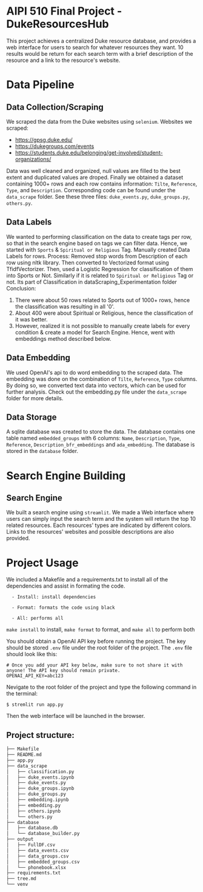 # AIPI 510 Final Project - DukeResourcesHub

This project achieves a centralized Duke resource database, and provides a web interface for users to search for whatever resources they want. 10 results would be return for each search term with a brief description of the resource and a link to the resource's website. 

# Data Pipeline
## Data Collection/Scraping
 We scraped the data from the Duke websites using `selenium`. 
Websites we scraped:
- https://gpsg.duke.edu/
- https://dukegroups.com/events
- https://students.duke.edu/belonging/get-involved/student-organizations/

Data was well cleaned and organized, null values are filled to the best extent and duplicated values are droped. Finally we obtained a dataset containing 1000+ rows and each row contains information: `Tilte`, `Reference`, `Type`, and `Description`. Corresponding code can be found under the `data_scrape` folder. See these three files: `duke_events.py`, `duke_groups.py`, `others.py`.

## Data Labels
We wanted to performing classification on the data to create tags per row, so that in the search engine based on tags we can filter data. Hence, we started with `Sports` & `Spiritual or Religious` Tag. Manually created Data Labels for rows. 
Process: Removed stop words from Description of each row using nltk library. Then converted to Vectorized format using TfidfVectorizer. Then, used a Logistic Regression for classification of them into Sports or Not. Similarly if it is related to `Spiritual or Religious` Tag or not. Its part of Classification in dataScraping_Experimentation folder
Conclusion: 
1. There were about 50 rows related to Sports out of 1000+ rows, hence the classification was resulting in all '0'.
2. About 400 were about Spiritual or Religious, hence the classification of it was better.
3. However, realized it is not possible to manually create labels for every condition & create a model for Search Engine. Hence, went with embeddings method described below. 

## Data Embedding
We used OpenAI's api to do word embedding to the scraped data. The embedding was done on the combination of `Tilte`, `Reference`, `Type` columns. By doing so, we converted text data into vectors, which can be used for further analysis. Check out the embedding.py file under the `data_scrape` folder for more details.

## Data Storage
A sqlite database was created to store the data. The database contains one table named `embedded_groups` with 6 columns: `Name`, `Description`, `Type`, `Reference`, `Description_bfr_embeddings` and `ada_embedding`. The database is stored in the `database` folder.

# Search Engine Building
## Search Engine
We built a search engine using `streamlit`. We made a Web interface where users can simply input the search term and the system will return the top 10 related resources. Each resources' types are indicated by different colors. Links to the resources' websites and possible descriptions are also provided.

# Project Usage
We included a Makefile and a requirements.txt to install all of the dependencies and assist in formating the code.

      - Install: install dependencies

      - Format: formats the code using black
      
      - All: performs all


`make install` to install, `make format` to format, and `make all` to perform both

You should obtain a OpenAI API key before running the project. The key should be stored `.env` file under the root folder of the project. The `.env` file should look like this:
```
# Once you add your API key below, make sure to not share it with anyone! The API key should remain private.
OPENAI_API_KEY=abc123
```
Nevigate to the root folder of the project and type the following command in the terminal:
``` 
$ stremlit run app.py
```
Then the web interface will be launched in the browser.

## Project structure:
```bash
├── Makefile
├── README.md
├── app.py
├── data_scrape
│   ├── classification.py
│   ├── duke_events.ipynb
│   ├── duke_events.py
│   ├── duke_groups.ipynb
│   ├── duke_groups.py
│   ├── embedding.ipynb
│   ├── embedding.py
│   ├── others.ipynb
│   └── others.py
├── database
│   ├── database.db
│   └── database_builder.py
├── output
│   ├── FullDF.csv
│   ├── data_events.csv
│   ├── data_groups.csv
│   ├── embedded_groups.csv
│   └── phonebook.xlsx
├── requirements.txt
├── tree.md
└── venv
```
